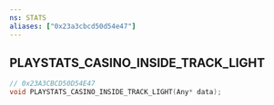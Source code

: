 ```yaml
---
ns: STATS
aliases: ["0x23a3cbcd50d54e47"]
---
```

## PLAYSTATS_CASINO_INSIDE_TRACK_LIGHT

```c
// 0x23A3CBCD50D54E47
void PLAYSTATS_CASINO_INSIDE_TRACK_LIGHT(Any* data);
```

